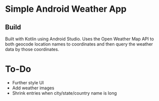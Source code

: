 # Simple Android Weather App

## Build
Built with Kotlin using Android Studio. Uses the Open Weather Map API to both geocode location names to coordinates and then query the weather data by those coordinates.

# To-Do
- Further style UI
- Add weather images
- Shrink entries when city/state/country name is long

